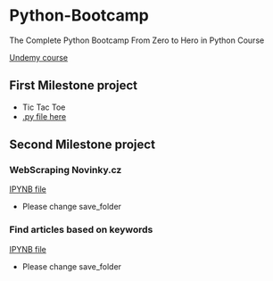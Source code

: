 # Python-Bootcamp
The Complete Python Bootcamp From Zero to Hero in Python Course

[Undemy course](https://www.udemy.com/course/complete-python-bootcamp/?kw=The+Complete+Python+Bootcamp+From+Zero+to+Hero+in+Python&src=sac)


## First Milestone project
- Tic Tac Toe
- [.py file here](https://github.com/OndrejZapletal99/Python-Bootcamp/blob/main/tic_tac_toe.py)

## Second Milestone project

### WebScraping Novinky.cz
[IPYNB file ](https://github.com/OndrejZapletal99/Python-Bootcamp/blob/main/novinky_cz_websraping.ipynb)

- Please change save_folder

### Find articles based on keywords
[IPYNB file ](https://github.com/OndrejZapletal99/Python-Bootcamp/blob/main/novinky_cz_websraping.ipynb)

- Please change save_folder